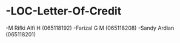 # -LOC-Letter-Of-Credit
-M Rifki Alfi H (065118192) -Farizal G M (065118208) -Sandy Ardian (065118201)
